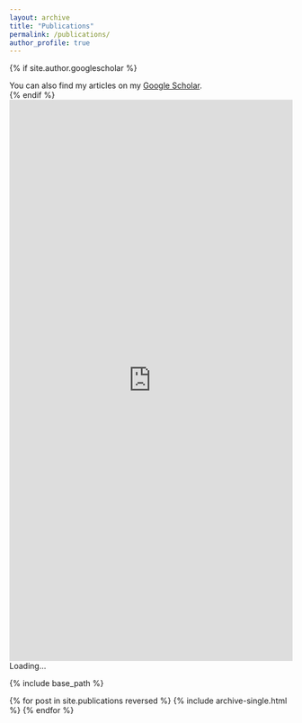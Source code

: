 ```yaml
---
layout: archive
title: "Publications"
permalink: /publications/
author_profile: true
---
```


{% if site.author.googlescholar %}
  <div class="wordwrap">You can also find my articles on my <a href="{{site.author.googlescholar}}">Google Scholar</a>.</div>
{% endif %}

<iframe src="https://healixloo.github.io/jing.github.io/files/2024-07-27-publications.html" style="width: 100%; height: 1000px; border: none;">
  Your browser does not support iframes. If you are seeing this message, it means the iframe content could not be loaded.
</iframe>

<div id="embedded-content">Loading...</div>

<script>
  document.addEventListener('DOMContentLoaded', function() {
    fetch('https://healixloo.github.io/jing.github.io/files/2024-07-27-publications.html')
      .then(response => response.text())
      .then(html => {
        document.getElementById('embedded-content').innerHTML = html;
      })
      .catch(error => {
        console.error('Error fetching the HTML content:', error);
        document.getElementById('embedded-content').innerText = 'Failed to load content.';
      });
  });
</script>

{% include base_path %}

{% for post in site.publications reversed %}
  {% include archive-single.html %}
{% endfor %}

